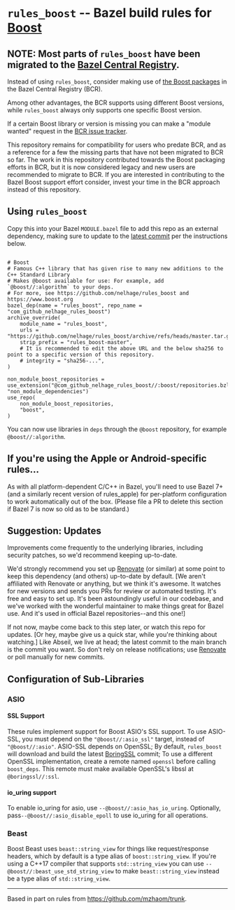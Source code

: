 # `rules_boost` -- Bazel build rules for [Boost](https://www.boost.org)

## NOTE: Most parts of `rules_boost` have been migrated to the [Bazel Central Registry](https://registry.bazel.build/).

Instead of using `rules_boost`, consider making use of [the Boost packages](https://registry.bazel.build/search?q=boost) in the Bazel Central Registry (BCR). 

Among other advantages, the BCR supports using different Boost versions, while `rules_boost` always only supports one specific Boost version.

If a certain Boost library or version is missing you can make a "module wanted" request in the [BCR issue tracker](https://github.com/bazelbuild/bazel-central-registry/issues).

This repository remains for compatibility for users who predate BCR, and as a reference for a few the missing parts that have not been migrated to BCR so far. The work in this repository contributed towards the Boost packaging efforts in BCR, but it is now considered legacy and new users are recommended to migrate to BCR. If you are interested in contributing to the Bazel Boost support effort consider, invest your time in the BCR approach instead of this repository.

## Using `rules_boost`

Copy this into your Bazel `MODULE.bazel` file to add this repo as an external dependency, making sure to update to the [latest commit](https://github.com/nelhage/rules_boost/commits/master) per the instructions below.

```Starlark

# Boost
# Famous C++ library that has given rise to many new additions to the C++ Standard Library
# Makes @boost available for use: For example, add `@boost//:algorithm` to your deps.
# For more, see https://github.com/nelhage/rules_boost and https://www.boost.org
bazel_dep(name = "rules_boost", repo_name = "com_github_nelhage_rules_boost")
archive_override(
    module_name = "rules_boost",
    urls = "https://github.com/nelhage/rules_boost/archive/refs/heads/master.tar.gz",
    strip_prefix = "rules_boost-master",
    # It is recommended to edit the above URL and the below sha256 to point to a specific version of this repository.
    # integrity = "sha256-...",
)

non_module_boost_repositories = use_extension("@com_github_nelhage_rules_boost//:boost/repositories.bzl", "non_module_dependencies")
use_repo(
    non_module_boost_repositories,
    "boost",
)
```

You can now use libraries in `deps` through the `@boost` repository, for example `@boost//:algorithm`.

## If you're using the Apple or Android-specific rules...

As with all platform-dependent C/C++ in Bazel, you'll need to use Bazel 7+ (and a similarly recent version of rules_apple) for per-platform configuration to work automatically out of the box. (Please file a PR to delete this section if Bazel 7 is now so old as to be standard.)

## Suggestion: Updates

Improvements come frequently to the underlying libraries, including security patches, so we'd recommend keeping up-to-date.

We'd strongly recommend you set up [Renovate](https://github.com/renovatebot/renovate) (or similar) at some point to keep this dependency (and others) up-to-date by default. [We aren't affiliated with Renovate or anything, but we think it's awesome. It watches for new versions and sends you PRs for review or automated testing. It's free and easy to set up. It's been astoundingly useful in our codebase, and we've worked with the wonderful maintainer to make things great for Bazel use. And it's used in official Bazel repositories--and this one!]

If not now, maybe come back to this step later, or watch this repo for updates. [Or hey, maybe give us a quick star, while you're thinking about watching.] Like Abseil, we live at head; the latest commit to the main branch is the commit you want. So don't rely on release notifications; use [Renovate](https://github.com/renovatebot/renovate) or poll manually for new commits.

## Configuration of Sub-Libraries

### ASIO

#### SSL Support

These rules implement support for Boost ASIO's SSL support. To use
ASIO-SSL, you must depend on the `"@boost//:asio_ssl"` target, instead
of `"@boost//:asio"`. ASIO-SSL depends on OpenSSL; By default,
`rules_boost` will download and build the latest
[BoringSSL](https://boringssl.googlesource.com/boringssl/) commit; To
use a different OpenSSL implementation, create a remote named
`openssl` before calling `boost_deps`. This remote must make available
OpenSSL's libssl at `@boringssl//:ssl`.

#### io\_uring support

To enable io\_uring for asio, use `--@boost//:asio_has_io_uring`.
Optionally, pass`--@boost//:asio_disable_epoll` to use io\_uring
for all operations.

### Beast

Boost Beast uses `beast::string_view` for things like request/response headers,
which by default is a type alias of `boost::string_view`. If you're using a
C++17 compiler that supports `std::string_view` you can use
`--@boost//:beast_use_std_string_view` to make `beast::string_view` instead be a
type alias of `std::string_view`.

---

Based in part on rules from https://github.com/mzhaom/trunk.
